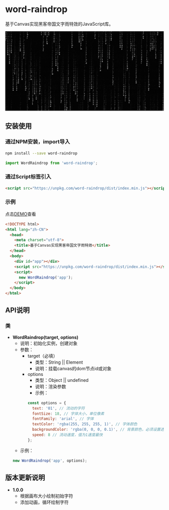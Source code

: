 # word-raindrop

基于Canvas实现黑客帝国文字雨特效的JavaScript库。

![demo](/data/demo.gif)

## 安装使用

### 通过NPM安装，import导入

``` bash
npm install --save word-raindrop
```
``` javascript
import WordRaindrop from 'word-raindrop';
```

### 通过Script标签引入

``` html
<script src="https://unpkg.com/word-raindrop/dist/index.min.js"></script>
```
### 示例

点击[DEMO](https://imkch.github.io/word-raindrop/examples/index.html)查看
``` html
<!DOCTYPE html>
<html lang="zh-CN">
  <head>
    <meta charset="utf-8">
    <title>基于Canvas实现黑客帝国文字雨特效</title>
  </head>
  <body>
    <div id="app"></div>
    <script src="https://unpkg.com/word-raindrop/dist/index.min.js"></script>
    <script>
      new WordRaindrop('app');
    </script>
  </body>
</html>
```

## API说明

### 类

- **WordRaindrop(target, options)**
  - 说明：初始化实例，创建对象
  - 参数：
    - target（必填）
      - 类型：String || Element
      - 说明：挂载canvas的dom节点id或对象
    - options
      - 类型：Object || undefined
      - 说明：渲染参数
      - 示例：
      ```javascript
      const options = {
        text: '01', // 流动的字符
        fontSize: 18, // 字体大小，单位像素
        fontFamily: 'arial', // 字体
        textColor: 'rgba(255, 255, 255, 1)', // 字体颜色
        backgroundColor: 'rgba(0, 0, 0, 0.1)', // 背景颜色，必须设置透明度
        speed: 8 // 流动速度，值为1速度最快
      };
      ```
  - 示例：
  ```javascript
  new WordRaindrop('app', options);
  ```

## 版本更新说明

- **1.0.0**
  - 根据画布大小绘制初始字符
  - 添加动画，循环绘制字符
